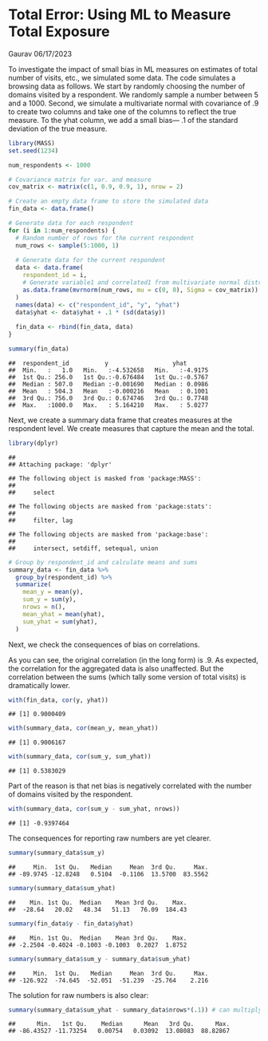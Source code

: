 Total Error: Using ML to Measure Total Exposure
================
Gaurav
06/17/2023

To investigate the impact of small bias in ML measures on estimates of
total number of visits, etc., we simulated some data. The code simulates
a browsing data as follows. We start by randomly choosing the number of
domains visited by a respondent. We randomly sample a number between 5
and a 1000. Second, we simulate a multivariate normal with covariance of
.9 to create two columns and take one of the columns to reflect the true
measure. To the yhat column, we add a small bias— .1 of the standard
deviation of the true measure.

``` r
library(MASS)
set.seed(1234)

num_respondents <- 1000

# Covariance matrix for var. and measure
cov_matrix <- matrix(c(1, 0.9, 0.9, 1), nrow = 2)

# Create an empty data frame to store the simulated data
fin_data <- data.frame()

# Generate data for each respondent
for (i in 1:num_respondents) {
  # Random number of rows for the current respondent
  num_rows <- sample(5:1000, 1)
  
  # Generate data for the current respondent
  data <- data.frame(
    respondent_id = i,
    # Generate variable1 and correlated1 from multivariate normal distribution
    as.data.frame(mvrnorm(num_rows, mu = c(0, 0), Sigma = cov_matrix))
  )
  names(data) <- c("respondent_id", "y", "yhat")
  data$yhat <- data$yhat + .1 * (sd(data$y))
  
  fin_data <- rbind(fin_data, data)
}

summary(fin_data)
```

    ##  respondent_id          y                  yhat        
    ##  Min.   :   1.0   Min.   :-4.532658   Min.   :-4.9175  
    ##  1st Qu.: 256.0   1st Qu.:-0.676484   1st Qu.:-0.5767  
    ##  Median : 507.0   Median :-0.001690   Median : 0.0986  
    ##  Mean   : 504.3   Mean   :-0.000216   Mean   : 0.1001  
    ##  3rd Qu.: 756.0   3rd Qu.: 0.674746   3rd Qu.: 0.7748  
    ##  Max.   :1000.0   Max.   : 5.164210   Max.   : 5.0277

Next, we create a summary data frame that creates measures at the
respondent level. We create measures that capture the mean and the
total.

``` r
library(dplyr)
```

    ## 
    ## Attaching package: 'dplyr'

    ## The following object is masked from 'package:MASS':
    ## 
    ##     select

    ## The following objects are masked from 'package:stats':
    ## 
    ##     filter, lag

    ## The following objects are masked from 'package:base':
    ## 
    ##     intersect, setdiff, setequal, union

``` r
# Group by respondent_id and calculate means and sums
summary_data <- fin_data %>%
  group_by(respondent_id) %>%
  summarize(
    mean_y = mean(y),
    sum_y = sum(y),
    nrows = n(),
    mean_yhat = mean(yhat),
    sum_yhat = sum(yhat),
  )
```

Next, we check the consequences of bias on correlations.

As you can see, the original correlation (in the long form) is .9. As
expected, the correlation for the aggregated data is also unaffected.
But the correlation between the sums (which tally some version of total
visits) is dramatically lower.

``` r
with(fin_data, cor(y, yhat))
```

    ## [1] 0.9000409

``` r
with(summary_data, cor(mean_y, mean_yhat))
```

    ## [1] 0.9006167

``` r
with(summary_data, cor(sum_y, sum_yhat))
```

    ## [1] 0.5383029

Part of the reason is that net bias is negatively correlated with the
number of domains visited by the respondent.

``` r
with(summary_data, cor(sum_y - sum_yhat, nrows))
```

    ## [1] -0.9397464

The consequences for reporting raw numbers are yet clearer.

``` r
summary(summary_data$sum_y)
```

    ##     Min.  1st Qu.   Median     Mean  3rd Qu.     Max. 
    ## -89.9745 -12.8248   0.5104  -0.1106  13.5700  83.5562

``` r
summary(summary_data$sum_yhat)
```

    ##    Min. 1st Qu.  Median    Mean 3rd Qu.    Max. 
    ##  -28.64   20.02   48.34   51.13   76.09  184.43

``` r
summary(fin_data$y - fin_data$yhat)
```

    ##    Min. 1st Qu.  Median    Mean 3rd Qu.    Max. 
    ## -2.2504 -0.4024 -0.1003 -0.1003  0.2027  1.8752

``` r
summary(summary_data$sum_y - summary_data$sum_yhat)
```

    ##     Min.  1st Qu.   Median     Mean  3rd Qu.     Max. 
    ## -126.922  -74.645  -52.051  -51.239  -25.764    2.216

The solution for raw numbers is also clear:

``` r
summary(summary_data$sum_yhat - summary_data$nrows*(.1)) # can multiply with the sd(y)
```

    ##      Min.   1st Qu.    Median      Mean   3rd Qu.      Max. 
    ## -86.43527 -11.73254   0.00754   0.03092  13.08083  88.82867
